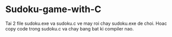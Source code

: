 # Sudoku-game-with-C
Tai 2 file sudoku.exe va sudoku.c ve may roi chay sudoku.exe de choi.
Hoac copy code trong sudoku.c va chay bang bat ki compiler nao.

